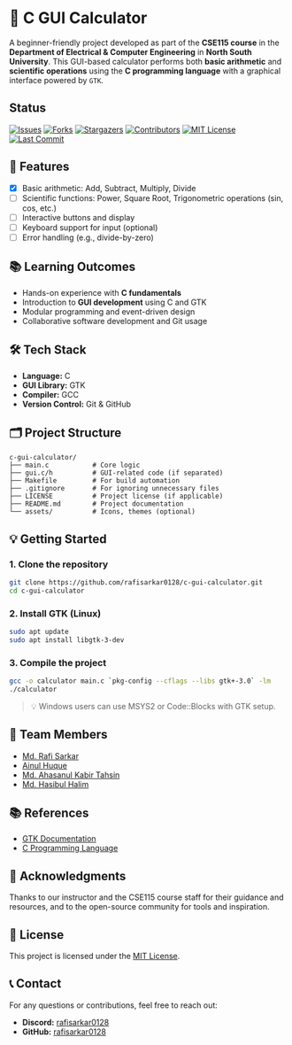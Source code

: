 # 🧮 C GUI Calculator

A beginner-friendly project developed as part of the **CSE115 course** in the **Department of Electrical & Computer Engineering** in **North South University**. This GUI-based calculator performs both **basic arithmetic** and **scientific operations** using the **C programming language** with a graphical interface powered by `GTK`.

## Status

[![Issues][issues-shield]][issues-url]
[![Forks][forks-shield]][forks-url]
[![Stargazers][stars-shield]][stars-url]
[![Contributors][contributors-shield]][contributors-url]
[![MIT License][license-shield]][license-url]
[![Last Commit][commit-shield]][commit-url]

## 🚀 Features

- [x] Basic arithmetic: Add, Subtract, Multiply, Divide
- [ ] Scientific functions: Power, Square Root, Trigonometric operations (sin, cos, etc.)
- [ ] Interactive buttons and display
- [ ] Keyboard support for input (optional)
- [ ] Error handling (e.g., divide-by-zero)

## 📚 Learning Outcomes

- Hands-on experience with **C fundamentals**
- Introduction to **GUI development** using C and GTK
- Modular programming and event-driven design
- Collaborative software development and Git usage

## 🛠️ Tech Stack

- **Language:** C
- **GUI Library:** GTK
- **Compiler:** GCC
- **Version Control:** Git & GitHub

## 🗂️ Project Structure

```
c-gui-calculator/
├── main.c           # Core logic
├── gui.c/h          # GUI-related code (if separated)
├── Makefile         # For build automation
├── .gitignore       # For ignoring unnecessary files
├── LICENSE          # Project license (if applicable)
├── README.md        # Project documentation
└── assets/          # Icons, themes (optional)
```

## 💡 Getting Started

### 1. Clone the repository

```bash
git clone https://github.com/rafisarkar0128/c-gui-calculator.git
cd c-gui-calculator
```

### 2. Install GTK (Linux)

```bash
sudo apt update
sudo apt install libgtk-3-dev
```

### 3. Compile the project

```bash
gcc -o calculator main.c `pkg-config --cflags --libs gtk+-3.0` -lm
./calculator
```

> 💡 Windows users can use MSYS2 or Code::Blocks with GTK setup.

## 🤝 Team Members

- [Md. Rafi Sarkar](https://github.com/rafisarkar0128)
- [Ainul Huque](https://github.com/ainul10222)
- [Md. Ahasanul Kabir Tahsin](https://github.com/Tahsin99x)
- [Md. Hasibul Halim](https://github.com/HHHasibCSE)

## 📚 References

- [GTK Documentation](https://www.gtk.org/docs/)
- [C Programming Language](<https://en.wikipedia.org/wiki/C_(programming_language)/>)

## 🧠 Acknowledgments

Thanks to our instructor and the CSE115 course staff for their guidance and resources, and to the open-source community for tools and inspiration.

## 📄 License

This project is licensed under the [MIT License](https://github.com/rafisarkar0128/c-gui-calculator/blob/master/LICENSE).

## 📞 Contact

For any questions or contributions, feel free to reach out:

- **Discord:** [rafisarkar0128](https://discord.com/users/720186844540567583)
- **GitHub:** [rafisarkar0128](https://github.com/rafisarkar0128)

[issues-shield]: https://img.shields.io/github/issues/rafisarkar0128/c-gui-calculator?style=for-the-badge
[issues-url]: https://github.com/rafisarkar0128/c-gui-calculator/issues
[forks-shield]: https://img.shields.io/github/forks/rafisarkar0128/c-gui-calculator?style=for-the-badge
[forks-url]: https://github.com/rafisarkar0128/c-gui-calculator/network/members
[stars-shield]: https://img.shields.io/github/stars/rafisarkar0128/c-gui-calculator?style=for-the-badge
[stars-url]: https://github.com/rafisarkar0128/c-gui-calculator/stargazers
[contributors-shield]: https://img.shields.io/github/contributors/rafisarkar0128/c-gui-calculator?style=for-the-badge
[contributors-url]: https://github.com/rafisarkar0128/c-gui-calculator/graphs/contributors
[license-shield]: https://img.shields.io/github/license/rafisarkar0128/c-gui-calculator?style=for-the-badge
[license-url]: https://github.com/rafisarkar0128/c-gui-calculator/blob/master/LICENSE
[commit-shield]: https://img.shields.io/github/last-commit/rafisarkar0128/c-gui-calculator?style=for-the-badge
[commit-url]: https://github.com/rafisarkar0128/c-gui-calculator/commits/main
